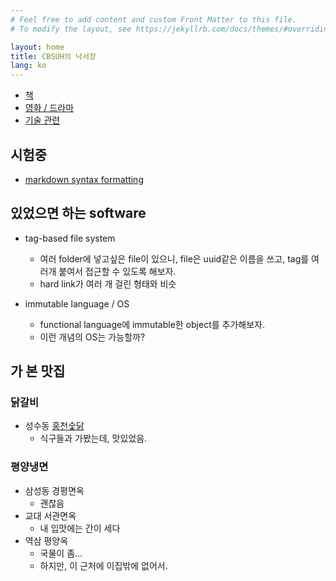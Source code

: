 ```yaml
---
# Feel free to add content and custom Front Matter to this file.
# To modify the layout, see https://jekyllrb.com/docs/themes/#overriding-theme-defaults

layout: home
title: CBSUH의 낙서장
lang: ko
---
```


* [책](/books/)
* [영화 / 드라마](/movies/)
* [기술 관련](/tech/)

## 시험중

* [markdown syntax formatting](test/markdown-syntax-test)

## 있었으면 하는 software

* tag-based file system
  * 여러 folder에 넣고싶은 file이 있으니, file은 uuid같은 이름을 쓰고, tag를 여러개 붙여서 접근할 수 있도록 해보자.
  * hard link가 여러 개 걸린 형태와 비슷

* immutable language / OS
  * functional language에 immutable한 object를 추가해보자.
  * 이런 개념의 OS는 가능할까?

## 가 본 맛집

### 닭갈비

* 성수동 [홍천숯닭](https://www.facebook.com/babosimon/posts/10211373976865011)
  * 식구들과 가봤는데, 맛있었음.

### 평양냉면

* 삼성동 경평면옥
  * 괜찮음
* 교대 서관면옥
  * 내 입맛에는 간이 세다
* 역삼 평양옥
  * 국물이 좀...
  * 하지만, 이 근처에 이집밖에 없어서.
